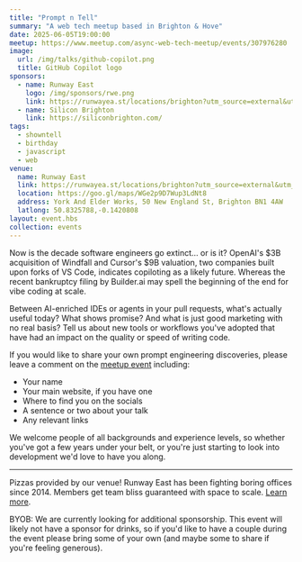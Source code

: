 ```yaml
---
title: "Prompt n Tell"
summary: "A web tech meetup based in Brighton & Hove"
date: 2025-06-05T19:00:00
meetup: https://www.meetup.com/async-web-tech-meetup/events/307976280
image:
  url: /img/talks/github-copilot.png
  title: GitHub Copilot logo
sponsors:
  - name: Runway East
    logo: /img/sponsors/rwe.png
    link: https://runwayea.st/locations/brighton?utm_source=external&utm_medium=event&utm_campaign=sponsorship
  - name: Silicon Brighton
    link: https://siliconbrighton.com/
tags:
  - showntell
  - birthday
  - javascript
  - web
venue:
  name: Runway East
  link: https://runwayea.st/locations/brighton?utm_source=external&utm_medium=event&utm_campaign=sponsorship
  location: https://goo.gl/maps/WGe2p9D7Wup3LdNt8
  address: York And Elder Works, 50 New England St, Brighton BN1 4AW
  latlong: 50.8325788,-0.1420808
layout: event.hbs
collection: events
---
```


Now is the decade software engineers go extinct&hellip; or is it? OpenAI's $3B acquisition of Windfall and Cursor's $9B valuation, two companies built upon forks of VS Code, indicates copiloting as a likely future. Whereas the recent bankruptcy filing by Builder.ai may spell the beginning of the end for vibe coding at scale.

Between AI-enriched IDEs or agents in your pull requests, what's actually useful today? What shows promise? And what is just good marketing with no real basis? Tell us about new tools or workflows you've adopted that have had an impact on the quality or speed of writing code.

If you would like to share your own prompt engineering discoveries, please leave a comment on the [meetup event][meetup] including:

- Your name
- Your main website, if you have one
- Where to find you on the socials
- A sentence or two about your talk
- Any relevant links

We welcome people of all backgrounds and experience levels, so whether you've got a few years under your belt, or you're just starting to look into development we'd love to have you along.

---

Pizzas provided by our venue! Runway East has been fighting boring offices since 2014. Members get team bliss guaranteed with space to scale. [Learn more][runway-east].

BYOB: We are currently looking for additional sponsorship. This event will likely not have a sponsor for drinks, so if you'd like to have a couple during the event please bring some of your own (and maybe some to share if you're feeling generous).

[runway-east]: https://runwayea.st/locations/brighton?utm_source=external&utm_medium=event&utm_campaign=sponsorship
[meetup]: https://www.meetup.com/async-web-tech-meetup/events/307976280
